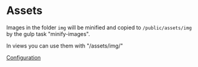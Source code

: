 # Assets

Images in the folder `img` will be minified and copied to `/public/assets/img` by the gulp task "minify-images".

In views you can use them with "/assets/img/"

[Configuration](../../../config/default/gulp.js)
